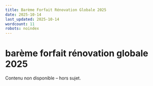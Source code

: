 ```yaml
---
title: Barème Forfait Rénovation Globale 2025
date: 2025-10-14
last_updated: 2025-10-14
wordcount: 11
robots: noindex
---
```


# barème forfait rénovation globale 2025

Contenu non disponible – hors sujet.